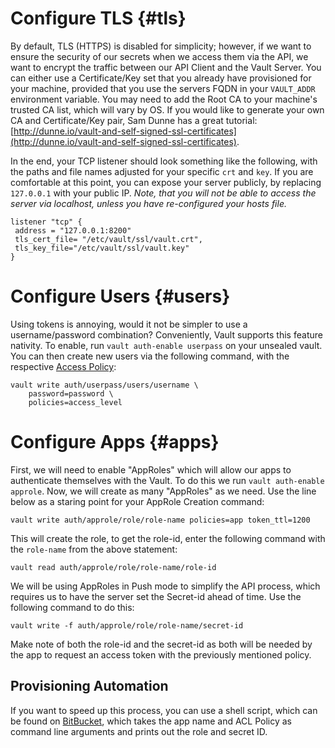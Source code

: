 # Configure TLS {#tls}

By default, TLS \(HTTPS\) is disabled for simplicity; however, if we want to ensure the security of our secrets when we access them via the API, we want to encrypt the traffic between our API Client and the Vault Server. You can either use a Certificate/Key set that you already have provisioned for your machine, provided that you use the servers FQDN in your `VAULT_ADDR` environment variable. You may need to add the Root CA to your machine's trusted CA list, which will vary by OS. If you would like to generate your own CA and Certificate/Key pair, Sam Dunne has a great tutorial: [http://dunne.io/vault-and-self-signed-ssl-certificates](http://dunne.io/vault-and-self-signed-ssl-certificates).

In the end, your TCP listener should look something like the following, with the paths and file names adjusted for your specific `crt` and `key`. If you are comfortable at this point, you can expose your server publicly, by replacing `127.0.0.1` with your public IP. *Note, that you will not be able to access the server via localhost, unless you have re-configured your hosts file.*

```
listener "tcp" {
 address = "127.0.0.1:8200"
 tls_cert_file= "/etc/vault/ssl/vault.crt",
 tls_key_file="/etc/vault/ssl/vault.key"
}
```

# Configure Users {#users}

Using tokens is annoying, would it not be simpler to use a username/password combination? Conveniently, Vault supports this feature nativity. To enable, run `vault auth-enable userpass` on your unsealed vault. You can then create new users via the following command, with the respective [Access Policy](/access_control.md): 

```
vault write auth/userpass/users/username \
    password=password \
    policies=access_level

```


# Configure Apps {#apps}

First, we will need to enable "AppRoles" which will allow our apps to authenticate themselves with the Vault. To do this we run `vault auth-enable approle`. Now, we will create as many "AppRoles" as we need. Use the line below as a staring point for your AppRole Creation command:
```
vault write auth/approle/role/role-name policies=app token_ttl=1200
```

This will create the role, to get the role-id, enter the following command with the `role-name` from the above statement:
```
vault read auth/approle/role/role-name/role-id
```

We will be using AppRoles in Push mode to simplify the API process, which requires us to have the server set the Secret-id ahead of time. Use the following command to do this:
```
vault write -f auth/approle/role/role-name/secret-id
```
Make note of both the role-id and the secret-id as both will be needed by the app to request an access token with the previously mentioned policy.

## Provisioning Automation
If you want to speed up this process, you can use a shell script, which can be found on [BitBucket](https://bitbucket.org/snippets/sdsu-its/yyrE5), which takes the app name and ACL Policy as command line arguments and prints out the role and secret ID.

